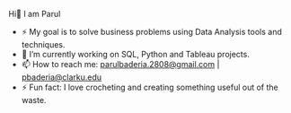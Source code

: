  Hi👋 I am Parul
- ⚡   My goal is to solve business problems using Data Analysis tools and techniques.
- 🔭 I’m currently working on SQL, Python and Tableau projects.
- 📫 How to reach me: parulbaderia.2808@gmail.com | pbaderia@clarku.edu
- ⚡ Fun fact: I love crocheting and creating something useful out of the waste.

